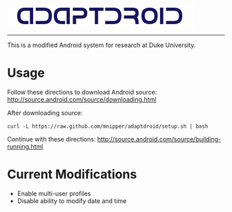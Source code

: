 ![AdaptDroid](adaptdroid_logo.png)

---

This is a modified Android system for research at Duke University.

# Usage

Follow these directions to download Android source:
http://source.android.com/source/downloading.html

After downloading source:
```
curl -L https://raw.github.com/mnipper/adaptdroid/setup.sh | bash
```

Continue with these directions:
http://source.android.com/source/building-running.html

# Current Modifications

* Enable multi-user profiles
* Disable ability to modify date and time
